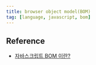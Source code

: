 ```yaml
---
title: browser object model(BOM)
tag: [language, javascript, bom]
---
```

## Reference
- [자바스크립트 BOM 이란?](https://youtu.be/3c4xp8U3jjM?feature=shared)